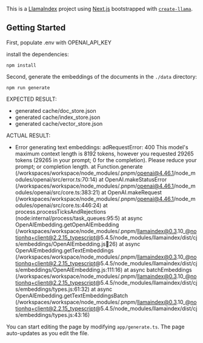 This is a [LlamaIndex](https://www.llamaindex.ai/) project using [Next.js](https://nextjs.org/) bootstrapped with [`create-llama`](https://github.com/run-llama/LlamaIndexTS/tree/main/packages/create-llama).

## Getting Started

First, populate .env with OPENAI_API_KEY

install the dependencies:

```
npm install
```

Second, generate the embeddings of the documents in the `./data` directory:

```
npm run generate
```

EXPECTED RESULT:
- generated cache/doc_store.json
- generated cache/index_store.json
- generated cache/vector_store.json

ACTUAL RESULT:
- Error generating text embeddings:
adRequestError: 400 This model's maximum context length is 8192 tokens, however you requested 29265 tokens (29265 in your prompt; 0 for the completion). Please reduce your prompt; or completion length.
    at Function.generate (/workspaces/workspace/node_modules/.pnpm/openai@4.46.1/node_modules/openai/src/error.ts:70:14)
    at OpenAI.makeStatusError (/workspaces/workspace/node_modules/.pnpm/openai@4.46.1/node_modules/openai/src/core.ts:383:21)
    at OpenAI.makeRequest (/workspaces/workspace/node_modules/.pnpm/openai@4.46.1/node_modules/openai/src/core.ts:446:24)
    at process.processTicksAndRejections (node:internal/process/task_queues:95:5)
    at async OpenAIEmbedding.getOpenAIEmbedding (/workspaces/workspace/node_modules/.pnpm/llamaindex@0.3.10_@notionhq+client@2.2.15_typescript@5.4.5/node_modules/llamaindex/dist/cjs/embeddings/OpenAIEmbedding.js:100:26)
    at async OpenAIEmbedding.getTextEmbeddings (/workspaces/workspace/node_modules/.pnpm/llamaindex@0.3.10_@notionhq+client@2.2.15_typescript@5.4.5/node_modules/llamaindex/dist/cjs/embeddings/OpenAIEmbedding.js:111:16)
    at async batchEmbeddings (/workspaces/workspace/node_modules/.pnpm/llamaindex@0.3.10_@notionhq+client@2.2.15_typescript@5.4.5/node_modules/llamaindex/dist/cjs/embeddings/types.js:61:32)
    at async OpenAIEmbedding.getTextEmbeddingsBatch (/workspaces/workspace/node_modules/.pnpm/llamaindex@0.3.10_@notionhq+client@2.2.15_typescript@5.4.5/node_modules/llamaindex/dist/cjs/embeddings/types.js:43:16)


You can start editing the page by modifying `app/generate.ts`. The page auto-updates as you edit the file.
